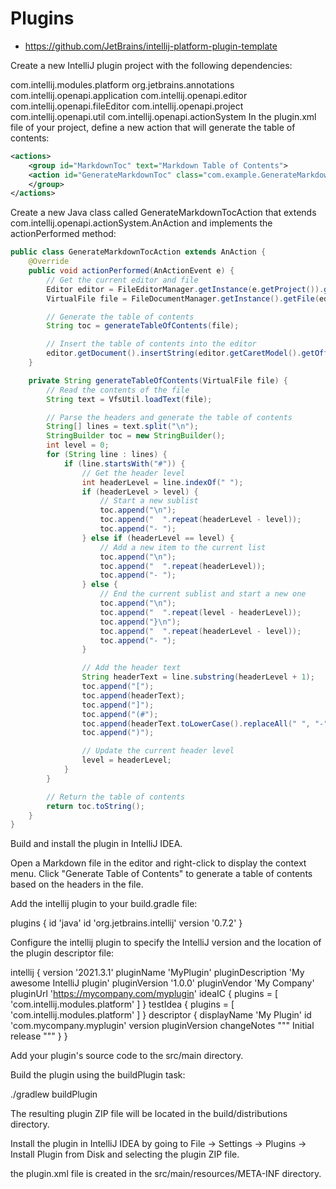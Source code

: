 # Plugins 

- https://github.com/JetBrains/intellij-platform-plugin-template

Create a new IntelliJ plugin project with the following dependencies:

com.intellij.modules.platform
org.jetbrains.annotations
com.intellij.openapi.application
com.intellij.openapi.editor
com.intellij.openapi.fileEditor
com.intellij.openapi.project
com.intellij.openapi.util
com.intellij.openapi.actionSystem
In the plugin.xml file of your project, define a new action that will generate the table of contents:

```xml
<actions>
    <group id="MarkdownToc" text="Markdown Table of Contents">
    <action id="GenerateMarkdownToc" class="com.example.GenerateMarkdownTocAction" text="Generate Table of Contents" />
    </group>
</actions>
```
Create a new Java class called GenerateMarkdownTocAction that extends com.intellij.openapi.actionSystem.AnAction and implements the actionPerformed method:

```java
public class GenerateMarkdownTocAction extends AnAction {
    @Override
    public void actionPerformed(AnActionEvent e) {
        // Get the current editor and file
        Editor editor = FileEditorManager.getInstance(e.getProject()).getSelectedTextEditor();
        VirtualFile file = FileDocumentManager.getInstance().getFile(editor.getDocument());

        // Generate the table of contents
        String toc = generateTableOfContents(file);

        // Insert the table of contents into the editor
        editor.getDocument().insertString(editor.getCaretModel().getOffset(), toc);
    }

    private String generateTableOfContents(VirtualFile file) {
        // Read the contents of the file
        String text = VfsUtil.loadText(file);

        // Parse the headers and generate the table of contents
        String[] lines = text.split("\n");
        StringBuilder toc = new StringBuilder();
        int level = 0;
        for (String line : lines) {
            if (line.startsWith("#")) {
                // Get the header level
                int headerLevel = line.indexOf(" ");
                if (headerLevel > level) {
                    // Start a new sublist
                    toc.append("\n");
                    toc.append("  ".repeat(headerLevel - level));
                    toc.append("- ");
                } else if (headerLevel == level) {
                    // Add a new item to the current list
                    toc.append("\n");
                    toc.append("  ".repeat(headerLevel));
                    toc.append("- ");
                } else {
                    // End the current sublist and start a new one
                    toc.append("\n");
                    toc.append("  ".repeat(level - headerLevel));
                    toc.append("}\n");
                    toc.append("  ".repeat(headerLevel - level));
                    toc.append("- ");
                }

                // Add the header text
                String headerText = line.substring(headerLevel + 1);
                toc.append("[");
                toc.append(headerText);
                toc.append("]");
                toc.append("(#");
                toc.append(headerText.toLowerCase().replaceAll(" ", "-"));
                toc.append(")");

                // Update the current header level
                level = headerLevel;
            }
        }

        // Return the table of contents
        return toc.toString();
    }
}
```
Build and install the plugin in IntelliJ IDEA.

Open a Markdown file in the editor and right-click to display the context menu. Click "Generate Table of Contents" to generate a table of contents based on the headers in the file.

Add the intellij plugin to your build.gradle file:

plugins {
id 'java'
id 'org.jetbrains.intellij' version '0.7.2'
}

Configure the intellij plugin to specify the IntelliJ version and the location of the plugin descriptor file:


intellij {
version '2021.3.1'
pluginName 'MyPlugin'
pluginDescription 'My awesome IntelliJ plugin'
pluginVersion '1.0.0'
pluginVendor 'My Company'
pluginUrl 'https://mycompany.com/myplugin'
ideaIC {
plugins = [
'com.intellij.modules.platform'
]
}
testIdea {
plugins = [
'com.intellij.modules.platform'
]
}
descriptor {
displayName 'My Plugin'
id 'com.mycompany.myplugin'
version pluginVersion
changeNotes """
Initial release
"""
}
}

Add your plugin's source code to the src/main directory.

Build the plugin using the buildPlugin task:


./gradlew buildPlugin

The resulting plugin ZIP file will be located in the build/distributions directory.

Install the plugin in IntelliJ IDEA by going to File -> Settings -> Plugins -> Install Plugin from Disk and selecting the plugin ZIP file.

the plugin.xml file is created in the src/main/resources/META-INF directory.